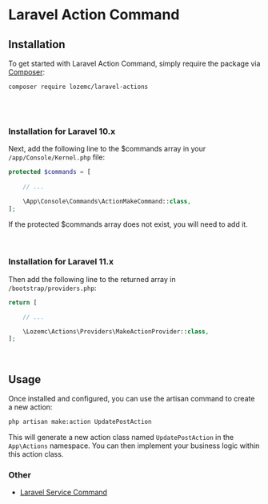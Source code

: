# Laravel Action Command

## Installation

To get started with Laravel Action Command, simply require the package
via [Composer](https://packagist.org/packages/lozemc/laravel-actions):

```bash
composer require lozemc/laravel-actions
```
<br><br>
### Installation for Laravel 10.x

Next, add the following line to the $commands array in your `/app/Console/Kernel.php` file:

```php
protected $commands = [
    
    // ...

    \App\Console\Commands\ActionMakeCommand::class,
];
```

If the protected $commands array does not exist, you will need to add it.
<br><br><br>
### Installation for Laravel 11.x

Then add the following line to the returned array in `/bootstrap/providers.php`:
```php
return [

    // ...

    \Lozemc\Actions\Providers\MakeActionProvider::class,
];
```
<br>

## Usage

Once installed and configured, you can use the artisan command to create a new action:

```bash
php artisan make:action UpdatePostAction
```

This will generate a new action class named `UpdatePostAction` in the `App\Actions` namespace. You can then implement
your business logic within this action class.

### Other
- [Laravel Service Command](https://github.com/lozemc/laravel-services)
